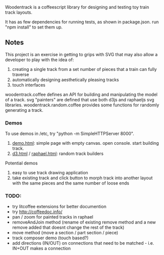Woodentrack is a coffeescript library for designing and testing toy train track layouts.

It has as few dependencies for running tests, as shown in package.json.  run "npm install" to set them up.

## Notes

This project is an exercise in getting to grips with SVG that may also allow a developer to play with the idea of:

1.  creating a single track from a set number of pieces that a train can fully traverse
2.  automatically designing aesthetically pleasing tracks
3.  touch interfaces

woodentrack.coffee defines an API for building and manipulating the model of a track.  svg "painters" are defined that use both d3js and raphaeljs svg libraries.  woodentrack.random.coffee provides some functions for randomly generating a track.

### Demos

To use demos in /etc, try "python -m SimpleHTTPServer 8000".

 1. <a href="http://mattsouth.github.io/woodentrack/demo.html">demo.html</a>: simple page with empty canvas.  open console.  start building track.
 2. <a href="http://mattsouth.github.io/woodentrack/d3.html">d3.html</a> / <a href="http://mattsouth.github.io/woodentrack/raphael.html">raphael.html</a>: random track builders

Potential demos

 1. easy to use track drawing application
 2. take existing track and click button to morph track into another layout with the same pieces and the same number of loose ends

### TODO:

 - try litcoffee extensions for better documention
 - try http://coffeedoc.info/
 - pan / zoom for painted tracks in raphael
 - removeAndJoin method (rename of existing remove method and a new remove added that doesnt change the rest of the track)
 - move method (move a section / part section / piece)
 - track composer demo (touch based?)
 - add directions (IN/OUT) on connections that need to be matched - i.e. IN+OUT makes a connection
